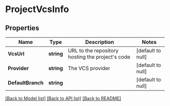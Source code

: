 # ProjectVcsInfo

## Properties
Name | Type | Description | Notes
------------ | ------------- | ------------- | -------------
**VcsUrl** | **string** | URL to the repository hosting the project&#x27;s code | [default to null]
**Provider** | **string** | The VCS provider | [default to null]
**DefaultBranch** | **string** |  | [default to null]

[[Back to Model list]](../README.md#documentation-for-models) [[Back to API list]](../README.md#documentation-for-api-endpoints) [[Back to README]](../README.md)

